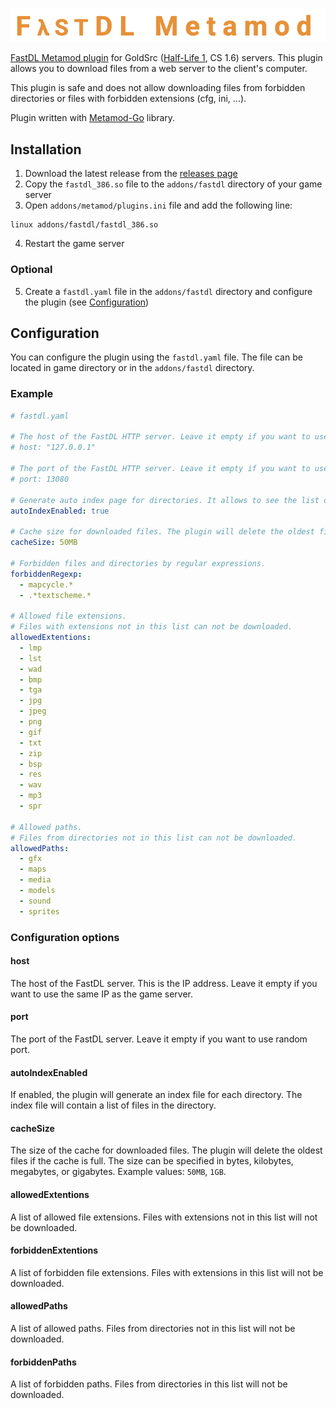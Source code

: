 ![](fastdl-metamod.png)

[FastDL Metamod plugin](https://github.com/et-nik/fastdl-mm) for GoldSrc ([Half-Life 1](https://github.com/ValveSoftware/halflife), CS 1.6) servers. 
This plugin allows you to download files from a web server to the client's computer.

This plugin is safe and does not allow downloading files from forbidden directories or files with forbidden extensions (cfg, ini, ...).

Plugin written with [Metamod-Go](https://github.com/et-nik/metamod-go) library.

## Installation

1. Download the latest release from the [releases page](https://github.com/et-nik/fastdl-mm/releases)
2. Copy the `fastdl_386.so` file to the `addons/fastdl` directory of your game server
3. Open `addons/metamod/plugins.ini` file and add the following line:
```
linux addons/fastdl/fastdl_386.so
```

4. Restart the game server

### Optional

5. Create a `fastdl.yaml` file in the `addons/fastdl` directory and configure the plugin (see [Configuration](#configuration))

## Configuration

You can configure the plugin using the `fastdl.yaml` file. The file can be located in game directory or in the `addons/fastdl` directory.

### Example

```yaml
# fastdl.yaml

# The host of the FastDL HTTP server. Leave it empty if you want to use the same IP as the game server.
# host: "127.0.0.1"

# The port of the FastDL HTTP server. Leave it empty if you want to use random port.
# port: 13080

# Generate auto index page for directories. It allows to see the list of files in the directory.
autoIndexEnabled: true

# Cache size for downloaded files. The plugin will delete the oldest files if the cache is full.
cacheSize: 50MB

# Forbidden files and directories by regular expressions.
forbiddenRegexp:
  - mapcycle.*
  - .*textscheme.*
    
# Allowed file extensions. 
# Files with extensions not in this list can not be downloaded.
allowedExtentions:
  - lmp
  - lst
  - wad
  - bmp
  - tga
  - jpg
  - jpeg
  - png
  - gif
  - txt
  - zip
  - bsp
  - res
  - wav
  - mp3
  - spr

# Allowed paths. 
# Files from directories not in this list can not be downloaded.
allowedPaths:
  - gfx
  - maps
  - media
  - models
  - sound
  - sprites
```

### Configuration options

#### host

The host of the FastDL server. This is the IP address. Leave it empty if you want to use the same IP as the game server.

#### port

The port of the FastDL server. Leave it empty if you want to use random port.

#### autoIndexEnabled

If enabled, the plugin will generate an index file for each directory. The index file will contain a list of files in the directory.

#### cacheSize

The size of the cache for downloaded files. The plugin will delete the oldest files if the cache is full. The size can be specified in bytes, kilobytes, megabytes, or gigabytes.
Example values: `50MB`, `1GB`.

#### allowedExtentions

A list of allowed file extensions. Files with extensions not in this list will not be downloaded.

#### forbiddenExtentions

A list of forbidden file extensions. Files with extensions in this list will not be downloaded.

#### allowedPaths

A list of allowed paths. Files from directories not in this list will not be downloaded.

#### forbiddenPaths

A list of forbidden paths. Files from directories in this list will not be downloaded.